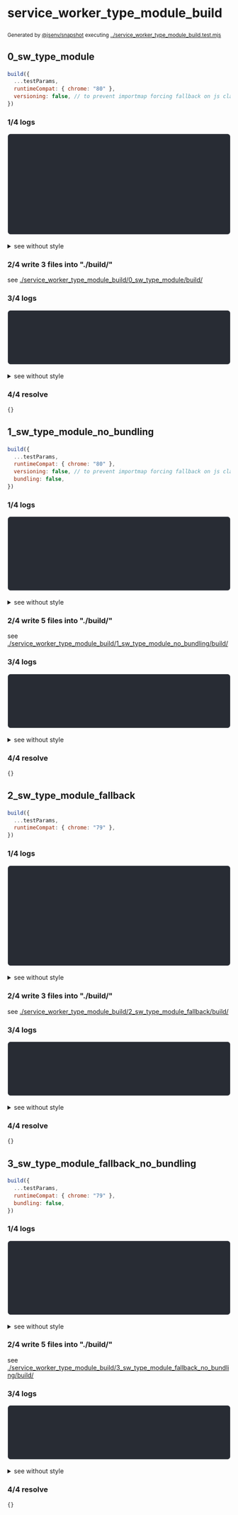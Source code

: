 # service_worker_type_module_build

<sub>
  Generated by <a href="https://github.com/jsenv/core/tree/main/packages/independent/snapshot">@jsenv/snapshot</a> executing <a href="../service_worker_type_module_build.test.mjs">../service_worker_type_module_build.test.mjs</a>
</sub>

## 0_sw_type_module

```js
build({
  ...testParams,
  runtimeCompat: { chrome: "80" },
  versioning: false, // to prevent importmap forcing fallback on js classic
})
```

### 1/4 logs

![img](service_worker_type_module_build/0_sw_type_module/log_group.svg)

<details>
  <summary>see without style</summary>

```console

build "./main.html"
⠋ generate source graph
✔ generate source graph (done in <X> second)
⠋ bundle "css"
✔ bundle "css" (done in <X> second)
⠋ bundle "js_module"
✔ bundle "js_module" (done in <X> second)
⠋ generate build graph
✔ generate build graph (done in <X> second)
⠋ inject urls in service worker
✔ inject urls in service worker (done in <X> second)
⠋ write files in build directory

```

</details>


### 2/4 write 3 files into "./build/"

see [./service_worker_type_module_build/0_sw_type_module/build/](./service_worker_type_module_build/0_sw_type_module/build/)

### 3/4 logs

![img](service_worker_type_module_build/0_sw_type_module/log_group_1.svg)

<details>
  <summary>see without style</summary>

```console
✔ write files in build directory (done in <X> second)
--- build files ---  
- html : 1 (2 kB / 78 %)
- css  : 1 (24 B / 1 %)
- js   : 1 (467 B / 21 %)
- total: 3 (2 kB / 100 %)
--------------------
```

</details>


### 4/4 resolve

```js
{}
```

## 1_sw_type_module_no_bundling

```js
build({
  ...testParams,
  runtimeCompat: { chrome: "80" },
  versioning: false, // to prevent importmap forcing fallback on js classic
  bundling: false,
})
```

### 1/4 logs

![img](service_worker_type_module_build/1_sw_type_module_no_bundling/log_group.svg)

<details>
  <summary>see without style</summary>

```console

build "./main.html"
⠋ generate source graph
✔ generate source graph (done in <X> second)
⠋ generate build graph
✔ generate build graph (done in <X> second)
⠋ inject urls in service worker
✔ inject urls in service worker (done in <X> second)
⠋ write files in build directory

```

</details>


### 2/4 write 5 files into "./build/"

see [./service_worker_type_module_build/1_sw_type_module_no_bundling/build/](./service_worker_type_module_build/1_sw_type_module_no_bundling/build/)

### 3/4 logs

![img](service_worker_type_module_build/1_sw_type_module_no_bundling/log_group_1.svg)

<details>
  <summary>see without style</summary>

```console
✔ write files in build directory (done in <X> second)
--- build files ---  
- html : 1 (2 kB / 73 %)
- css  : 1 (24 B / 1 %)
- js   : 3 (597 B / 26 %)
- total: 5 (2 kB / 100 %)
--------------------
```

</details>


### 4/4 resolve

```js
{}
```

## 2_sw_type_module_fallback

```js
build({
  ...testParams,
  runtimeCompat: { chrome: "79" },
})
```

### 1/4 logs

![img](service_worker_type_module_build/2_sw_type_module_fallback/log_group.svg)

<details>
  <summary>see without style</summary>

```console

build "./main.html"
⠋ generate source graph
✔ generate source graph (done in <X> second)
⠋ bundle "css"
✔ bundle "css" (done in <X> second)
⠋ bundle "js_module"
✔ bundle "js_module" (done in <X> second)
⠋ generate build graph
✔ generate build graph (done in <X> second)
⠋ inject urls in service worker
✔ inject urls in service worker (done in <X> second)
⠋ write files in build directory

```

</details>


### 2/4 write 3 files into "./build/"

see [./service_worker_type_module_build/2_sw_type_module_fallback/build/](./service_worker_type_module_build/2_sw_type_module_fallback/build/)

### 3/4 logs

![img](service_worker_type_module_build/2_sw_type_module_fallback/log_group_1.svg)

<details>
  <summary>see without style</summary>

```console
✔ write files in build directory (done in <X> second)
--- build files ---  
- html : 1 (19 kB / 92.5 %)
- css  : 1 (24 B / 0.1 %)
- js   : 1 (2 kB / 7.4 %)
- total: 3 (21 kB / 100 %)
--------------------
```

</details>


### 4/4 resolve

```js
{}
```

## 3_sw_type_module_fallback_no_bundling

```js
build({
  ...testParams,
  runtimeCompat: { chrome: "79" },
  bundling: false,
})
```

### 1/4 logs

![img](service_worker_type_module_build/3_sw_type_module_fallback_no_bundling/log_group.svg)

<details>
  <summary>see without style</summary>

```console

build "./main.html"
⠋ generate source graph
✔ generate source graph (done in <X> second)
⠋ generate build graph
✔ generate build graph (done in <X> second)
⠋ inject urls in service worker
✔ inject urls in service worker (done in <X> second)
⠋ write files in build directory

```

</details>


### 2/4 write 5 files into "./build/"

see [./service_worker_type_module_build/3_sw_type_module_fallback_no_bundling/build/](./service_worker_type_module_build/3_sw_type_module_fallback_no_bundling/build/)

### 3/4 logs

![img](service_worker_type_module_build/3_sw_type_module_fallback_no_bundling/log_group_1.svg)

<details>
  <summary>see without style</summary>

```console
✔ write files in build directory (done in <X> second)
--- build files ---  
- html : 1 (19 kB / 54.65 %)
- css  : 1 (24 B / 0.068 %)
- js   : 3 (16 kB / 45.28 %)
- total: 5 (35 kB / 100 %)
--------------------
```

</details>


### 4/4 resolve

```js
{}
```